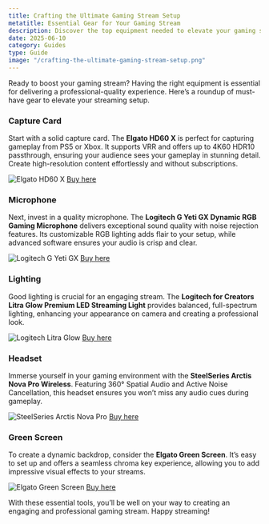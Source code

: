 ```yaml
---
title: Crafting the Ultimate Gaming Stream Setup
metatitle: Essential Gear for Your Gaming Stream
description: Discover the top equipment needed to elevate your gaming stream, from capture cards to microphones and lighting solutions.
date: 2025-06-10
category: Guides
type: Guide
image: "/crafting-the-ultimate-gaming-stream-setup.png"
---
```


Ready to boost your gaming stream? Having the right equipment is essential for delivering a professional-quality experience. Here’s a roundup of must-have gear to elevate your streaming setup.

### Capture Card

Start with a solid capture card. The **Elgato HD60 X** is perfect for capturing gameplay from PS5 or Xbox. It supports VRR and offers up to 4K60 HDR10 passthrough, ensuring your audience sees your gameplay in stunning detail. Create high-resolution content effortlessly and without subscriptions.

![Elgato HD60 X](https://www.gamestreamingsetup.com/elgato-hd60-x.jpg)
[Buy here](https://amzn.to/4dZtxVc)

### Microphone

Next, invest in a quality microphone. The **Logitech G Yeti GX Dynamic RGB Gaming Microphone** delivers exceptional sound quality with noise rejection features. Its customizable RGB lighting adds flair to your setup, while advanced software ensures your audio is crisp and clear.

![Logitech G Yeti GX](https://www.gamestreamingsetup.com/logitech-g-yeti-gx.jpg)
[Buy here](https://amzn.to/446et4B)

### Lighting

Good lighting is crucial for an engaging stream. The **Logitech for Creators Litra Glow Premium LED Streaming Light** provides balanced, full-spectrum lighting, enhancing your appearance on camera and creating a professional look.

![Logitech Litra Glow](https://www.gamestreamingsetup.com/logitech-litra-glow.jpg)
[Buy here](https://amzn.to/4l3fnVr)

### Headset

Immerse yourself in your gaming environment with the **SteelSeries Arctis Nova Pro Wireless**. Featuring 360° Spatial Audio and Active Noise Cancellation, this headset ensures you won’t miss any audio cues during gameplay.

![SteelSeries Arctis Nova Pro](https://www.gamestreamingsetup.com/steelseries-arctis-nova.jpg)
[Buy here](https://amzn.to/3FJODdC)

### Green Screen

To create a dynamic backdrop, consider the **Elgato Green Screen**. It’s easy to set up and offers a seamless chroma key experience, allowing you to add impressive visual effects to your streams.

![Elgato Green Screen](https://www.gamestreamingsetup.com/elgato-green-screen.jpg)
[Buy here](https://amzn.to/3HMSQxv)

With these essential tools, you’ll be well on your way to creating an engaging and professional gaming stream. Happy streaming!